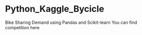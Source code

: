 Python_Kaggle_Bycicle
=====================

Bike Sharing Demand using Pandas and Scikit-learn
 You can find competition here
